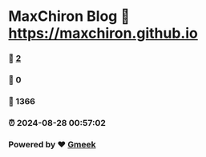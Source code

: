 # MaxChiron Blog :link: https://maxchiron.github.io 
### :page_facing_up: [2](https://maxchiron.github.io/tag.html) 
### :speech_balloon: 0 
### :hibiscus: 1366 
### :alarm_clock: 2024-08-28 00:57:02 
### Powered by :heart: [Gmeek](https://github.com/Meekdai/Gmeek)
